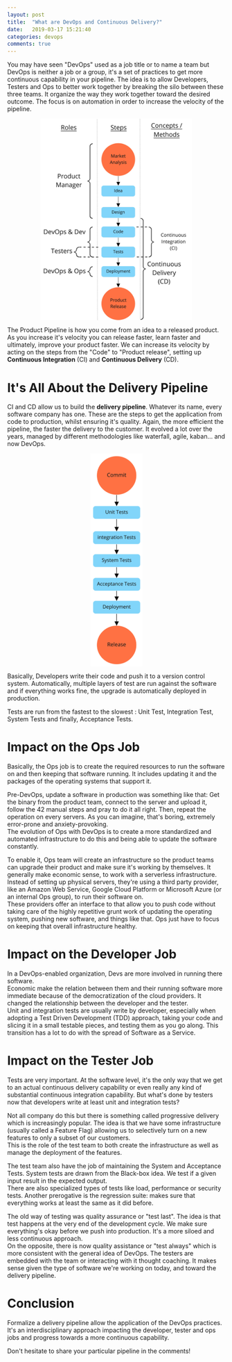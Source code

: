 ```yaml
---
layout: post
title:  "What are DevOps and Continuous Delivery?"
date:   2019-03-17 15:21:40
categories: devops
comments: true
---
```


<style type="text/css">
img {
    display: block;
    max-width:350px;
    margin-left: auto;
    margin-right: auto;
}
#delivery-pipeline-fig {
    max-width: 120px;
}
</style>

You may have seen "DevOps" used as a job title or to name a team but DevOps is neither a job or a group, it's a set of practices to get more continuous capability in your pipeline. The idea is to allow Developers, Testers and Ops to better work together by breaking the silo between these three teams. It organize the way they work together toward the desired outcome. The focus is on automation in order to increase the velocity of the pipeline.  

<img src="/assets/posts/2019-03-17-devops-and-continuous-delivery/product_pipeline.jpg" alt="Product Pipeline">

The Product Pipeline is how you come from an idea to a released product. As you increase it's velocity you can release faster, learn faster and ultimately, improve your product faster. We can increase its velocity by acting on the steps from the "Code" to "Product release", setting up **Continuous Integration** (CI) and **Continuous Delivery** (CD).  

# It's All About the Delivery Pipeline

CI and CD allow us to build the **delivery pipeline**. Whatever its name, every software company has one. These are the steps to get the application from code to production, whilst ensuring it's quality. Again, the more efficient the pipeline, the faster the delivery to the customer. It evolved a lot over the years, managed by different methodologies like waterfall, agile, kaban… and now DevOps.  

<img src="/assets/posts/2019-03-17-devops-and-continuous-delivery/delivery_pipeline.jpg" alt="Delivery Pipeline" id="delivery-pipeline-fig">

Basically, Developers write their code and push it to a version control system. Automatically, multiple layers of test are run against the software and if everything works fine, the upgrade is automatically deployed in production.  

Tests are run from the fastest to the slowest : Unit Test, Integration Test, System Tests and finally, Acceptance Tests.  

# Impact on the Ops Job

Basically, the Ops job is to create the required resources to run the software on and then keeping that software running. It includes updating it and the packages of the operating systems that support it.  

Pre-DevOps, update a software in production was something like that: Get the binary from the product team, connect to the server and upload it, follow the 42 manual steps and pray to do it all right. Then, repeat the operation on every servers. As you can imagine, that's boring, extremely error-prone and anxiety-provoking.  
The evolution of Ops with DevOps is to create a more standardized and automated infrastructure to do this and being able to update the software constantly.  

To enable it, Ops team will create an infrastructure so the product teams can upgrade their product and make sure it's working by themselves. It generally make economic sense, to work with a serverless infrastructure. Instead of setting up physical servers, they're using a third party provider, like an Amazon Web Service, Google Cloud Platform or Microsoft Azure (or an internal Ops group), to run their software on.  
These providers offer an interface to that allow you to push code without taking care of the highly repetitive grunt work of updating the operating system, pushing new software, and things like that. Ops just have to focus on keeping that overall infrastructure healthy.  

# Impact on the Developer Job

In a DevOps-enabled organization, Devs are more involved in running there software.  
Economic make the relation between them and their running software more immediate because of the democratization of the cloud providers. It changed the relationship between the developer and the tester.  
Unit and integration tests are usually write by developer, especially when adopting a Test Driven Development (TDD) approach, taking your code and slicing it in a small testable pieces, and testing them as you go along. This transition has a lot to do with the spread of Software as a Service.  

# Impact on the Tester Job

Tests are very important. At the software level, it's the only way that we get to an actual continuous delivery capability or even really any kind of substantial continuous integration capability. But what's done by testers now that developers write at least unit and integration tests?  

Not all company do this but there is something called progressive delivery which is increasingly popular. The idea is that we have some infrastructure (usually called a Feature Flag) allowing us to selectively turn on a new features to only a subset of our customers.  
This is the role of the test team to both create the infrastructure as well as manage the deployment of the features.  

The test team also have the job of maintaining the System and Acceptance Tests. 
System tests are drawn from the Black-box idea. We test if a given input result in the expected output.  
There are also specialized types of tests like load, performance or  security tests.
Another prerogative is the regression suite: makes sure that everything works at least the same as it did before.  

The old way of testing was quality assurance or "test last". The idea is that test happens at the very end of the development cycle. We make sure everything's okay before we push into production. It's a more siloed and less continuous approach.  
On the opposite, there is now quality assistance or "test always" which is more consistent with the general idea of DevOps. The testers are embedded with the team or interacting with it thought coaching. It makes sense given the type of software we're working on today, and toward the delivery pipeline.  

# Conclusion
Formalize a delivery pipeline allow the application of the DevOps practices. It's an interdisciplinary approach impacting the developer, tester and ops jobs and progress towards a more continuous capability.  

Don't hesitate to share your particular pipeline in the comments!  